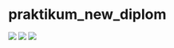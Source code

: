 # praktikum_new_diplom

![](https://img.shields.io/badge/Django-3.2.18-orange)
![](https://img.shields.io/badge/Python-3.7-brightgreen)
![](https://img.shields.io/badge/DjangoRestFramework-3.14.0-red)
